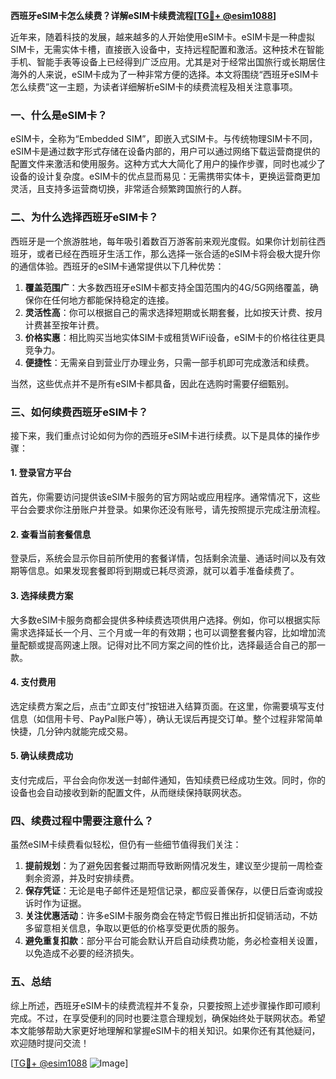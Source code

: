 **西班牙eSIM卡怎么续费？详解eSIM卡续费流程[[TG💪+ @esim1088](https://t.me/s/esim1088)]**

近年来，随着科技的发展，越来越多的人开始使用eSIM卡。eSIM卡是一种虚拟SIM卡，无需实体卡槽，直接嵌入设备中，支持远程配置和激活。这种技术在智能手机、智能手表等设备上已经得到广泛应用。尤其是对于经常出国旅行或长期居住海外的人来说，eSIM卡成为了一种非常方便的选择。本文将围绕“西班牙eSIM卡怎么续费”这一主题，为读者详细解析eSIM卡的续费流程及相关注意事项。

### 一、什么是eSIM卡？

eSIM卡，全称为“Embedded SIM”，即嵌入式SIM卡。与传统物理SIM卡不同，eSIM卡是通过数字形式存储在设备内部的，用户可以通过网络下载运营商提供的配置文件来激活和使用服务。这种方式大大简化了用户的操作步骤，同时也减少了设备的设计复杂度。eSIM卡的优点显而易见：无需携带实体卡，更换运营商更加灵活，且支持多运营商切换，非常适合频繁跨国旅行的人群。

### 二、为什么选择西班牙eSIM卡？

西班牙是一个旅游胜地，每年吸引着数百万游客前来观光度假。如果你计划前往西班牙，或者已经在西班牙生活工作，那么选择一张合适的eSIM卡将会极大提升你的通信体验。西班牙的eSIM卡通常提供以下几种优势：

1. **覆盖范围广**：大多数西班牙eSIM卡都支持全国范围内的4G/5G网络覆盖，确保你在任何地方都能保持稳定的连接。
2. **灵活性高**：你可以根据自己的需求选择短期或长期套餐，比如按天计费、按月计费甚至按年计费。
3. **价格实惠**：相比购买当地实体SIM卡或租赁WiFi设备，eSIM卡的价格往往更具竞争力。
4. **便捷性**：无需亲自到营业厅办理业务，只需一部手机即可完成激活和续费。

当然，这些优点并不是所有eSIM卡都具备，因此在选购时需要仔细甄别。

### 三、如何续费西班牙eSIM卡？

接下来，我们重点讨论如何为你的西班牙eSIM卡进行续费。以下是具体的操作步骤：

#### 1. 登录官方平台

首先，你需要访问提供该eSIM卡服务的官方网站或应用程序。通常情况下，这些平台会要求你注册账户并登录。如果你还没有账号，请先按照提示完成注册流程。

#### 2. 查看当前套餐信息

登录后，系统会显示你目前所使用的套餐详情，包括剩余流量、通话时间以及有效期等信息。如果发现套餐即将到期或已耗尽资源，就可以着手准备续费了。

#### 3. 选择续费方案

大多数eSIM卡服务商都会提供多种续费选项供用户选择。例如，你可以根据实际需求选择延长一个月、三个月或一年的有效期；也可以调整套餐内容，比如增加流量配额或提高网速上限。记得对比不同方案之间的性价比，选择最适合自己的那一款。

#### 4. 支付费用

选定续费方案之后，点击“立即支付”按钮进入结算页面。在这里，你需要填写支付信息（如信用卡号、PayPal账户等），确认无误后再提交订单。整个过程非常简单快捷，几分钟内就能完成交易。

#### 5. 确认续费成功

支付完成后，平台会向你发送一封邮件通知，告知续费已经成功生效。同时，你的设备也会自动接收到新的配置文件，从而继续保持联网状态。

### 四、续费过程中需要注意什么？

虽然eSIM卡续费看似轻松，但仍有一些细节值得我们关注：

1. **提前规划**：为了避免因套餐过期而导致断网情况发生，建议至少提前一周检查剩余资源，并及时安排续费。
2. **保存凭证**：无论是电子邮件还是短信记录，都应妥善保存，以便日后查询或投诉时作为证据。
3. **关注优惠活动**：许多eSIM卡服务商会在特定节假日推出折扣促销活动，不妨多留意相关信息，争取以更低的价格享受更优质的服务。
4. **避免重复扣款**：部分平台可能会默认开启自动续费功能，务必检查相关设置，以免造成不必要的经济损失。

### 五、总结

综上所述，西班牙eSIM卡的续费流程并不复杂，只要按照上述步骤操作即可顺利完成。不过，在享受便利的同时也要注意合理规划，确保始终处于联网状态。希望本文能够帮助大家更好地理解和掌握eSIM卡的相关知识。如果你还有其他疑问，欢迎随时提问交流！

[[TG💪+ @esim1088](https://t.me/s/esim1088) ![Image](https://i.postimg.cc/4NQfJmqS/Snipaste-2025-05-13-00-14-12.png)]